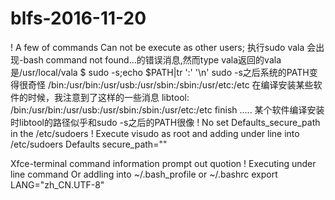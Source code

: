 # blfs-2016-11-20
! A few of commands Can not be execute as other users;
执行sudo vala 会出现-bash command not found...的错误消息,然而type vala返回的vala是/usr/local/vala
$ sudo -s;echo $PATH|tr ':' '\n'
sudo -s之后系统的PATH变得很奇怪
/bin:/usr/bin:/usr/usb:/usr/sbin:/sbin:/usr/etc:/etc
在编译安装某些软件的时候，我注意到了这样的一些消息
libtool: /bin:/usr/bin:/usr/usb:/usr/sbin:/sbin:/usr/etc:/etc finish
.....
某个软件编译安装时libtool的路径似乎和sudo -s之后的PATH很像
! No set Defaults_secure_path in the /etc/sudoers 
! Execute visudo as root and adding under line into /etc/sudoers
Defaults secure_path=""

Xfce-terminal command information prompt out quotion 
! Executing under line command Or addling into ~/.bash_profile or ~/.bashrc
export LANG="zh_CN.UTF-8"
